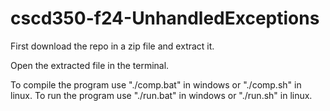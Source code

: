 # cscd350-f24-UnhandledExceptions

First download the repo in a zip file and extract it.

Open the extracted file in the terminal.

To compile the program use "./comp.bat" in windows or "./comp.sh" in linux.
To run the program use "./run.bat" in windows or "./run.sh" in linux.
